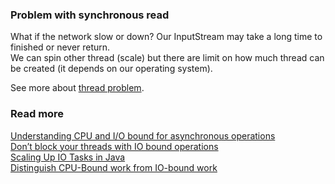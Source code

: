 ### Problem with synchronous read

What if the network slow or down? Our InputStream may take a long time to finished or never return.  
We can spin other thread (scale) but there are limit on how much thread can be created (it depends on our operating system).

See more about [thread problem](https://github.com/bluething/learnjava/tree/main/threaddump).

### Read more

[Understanding CPU and I/O bound for asynchronous operations](https://www.hellsoft.se/understanding-cpu-and-i-o-bound-for-asynchronous-operations/)  
[Don’t block your threads with IO bound operations](https://medium.com/@victor.borza/dont-block-your-threads-with-io-bound-operations-e854d52223ea)  
[Scaling Up IO Tasks in Java](https://medium.com/swlh/scaling-up-io-tasks-795df1e29d7e)  
[Distinguish CPU-Bound work from IO-bound work](https://channel9.msdn.com/Series/Three-Essential-Tips-for-Async/Tip-2-Distinguish-CPU-Bound-work-from-IO-bound-work)
